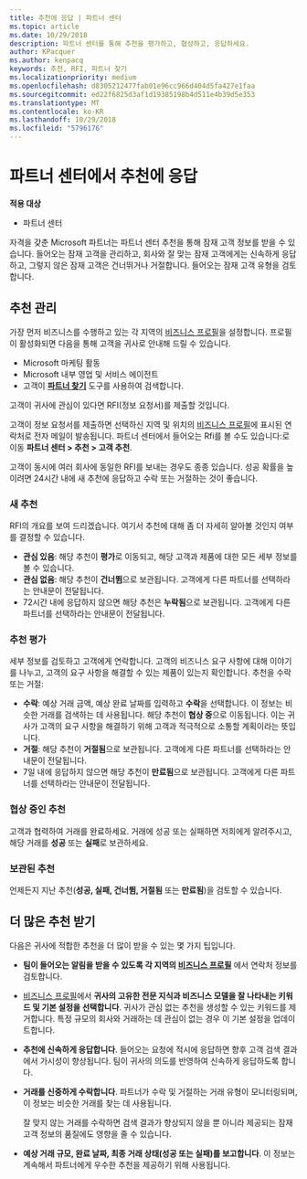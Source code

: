 ```yaml
---
title: 추천에 응답 | 파트너 센터
ms.topic: article
ms.date: 10/29/2018
description: 파트너 센터를 통해 추천을 평가하고, 협상하고, 응답하세요.
author: KPacquer
ms.author: kenpacq
keywords: 추천, RFI, 파트너 찾기
ms.localizationpriority: medium
ms.openlocfilehash: d8305212477fab01e96cc966d404d5fa427e1faa
ms.sourcegitcommit: ed22f6825d3af1d19385198b4d511e4b39d5e353
ms.translationtype: MT
ms.contentlocale: ko-KR
ms.lasthandoff: 10/29/2018
ms.locfileid: "5796176"
---
```

# <a name="responding-to-referrals-in-partner-center"></a>파트너 센터에서 추천에 응답

**적용 대상**

-  파트너 센터

자격을 갖춘 Microsoft 파트너는 파트너 센터 추천을 통해 잠재 고객 정보를 받을 수 있습니다. 들어오는 잠재 고객을 관리하고, 회사와 잘 맞는 잠재 고객에게는 신속하게 응답하고, 그렇지 않은 잠재 고객은 건너뛰거나 거절합니다. 들어오는 잠재 고객 유형을 검토합니다. 

## <a name="referral-management"></a>추천 관리

가장 먼저 비즈니스를 수행하고 있는 각 지역의 [비즈니스 프로필](create-a-marketing-profile.md)을 설정합니다. 프로필이 활성화되면 다음을 통해 고객을 귀사로 안내해 드릴 수 있습니다.

*  Microsoft 마케팅 활동
*  Microsoft 내부 영업 및 서비스 에이전트
*  고객이 **[파트너 찾기](https://partnercenter.microsoft.com/pcv/search)** 도구를 사용하여 검색합니다.

고객이 귀사에 관심이 있다면 RFI(정보 요청서)를 제출할 것입니다. 

고객이 정보 요청서를 제출하면 선택하신 지역 및 위치의 [비즈니스 프로필](create-a-marketing-profile.md)에 표시된 연락처로 전자 메일이 발송됩니다. 파트너 센터에서 들어오는 Rfi를 볼 수도 있습니다:로 이동 **파트너 센터 > 추천 > 고객 추천**.

고객이 동시에 여러 회사에 동일한 RFI를 보내는 경우도 종종 있습니다. 성공 확률을 높이려면 24시간 내에 새 추천에 응답하고 수락 또는 거절하는 것이 좋습니다.

### <a name="new-referrals"></a>새 추천

RFI의 개요를 보여 드리겠습니다. 여기서 추천에 대해 좀 더 자세히 알아볼 것인지 여부를 결정할 수 있습니다. 

*  **관심 있음**: 해당 추천이 **평가**로 이동되고, 해당 고객과 제품에 대한 모든 세부 정보를 볼 수 있습니다. 
*  **관심 없음**: 해당 추천이 **건너뜀**으로 보관됩니다. 고객에게 다른 파트너를 선택하라는 안내문이 전달됩니다.
*  72시간 내에 응답하지 않으면 해당 추천은 **누락됨**으로 보관됩니다. 고객에게 다른 파트너를 선택하라는 안내문이 전달됩니다.

### <a name="evaluating-referrals"></a>추천 평가

세부 정보를 검토하고 고객에게 연락합니다. 고객의 비즈니스 요구 사항에 대해 이야기를 나누고, 고객의 요구 사항을 해결할 수 있는 제품이 있는지 확인합니다. 추천을 수락 또는 거절: 

*  **수락**: 예상 거래 금액, 예상 완료 날짜를 입력하고 **수락**을 선택합니다. 이 정보는 비슷한 거래를 검색하는 데 사용됩니다. 해당 추천이 **협상 중**으로 이동됩니다. 이는 귀사가 고객의 요구 사항을 해결하기 위해 고객과 적극적으로 소통할 계획이라는 뜻입니다.
*  **거절**: 해당 추천이 **거절됨**으로 보관됩니다. 고객에게 다른 파트너를 선택하라는 안내문이 전달됩니다.
*  7일 내에 응답하지 않으면 해당 추천이 **만료됨**으로 보관됩니다. 고객에게 다른 파트너를 선택하라는 안내문이 전달됩니다.

### <a name="negotiating-referrals"></a>협상 중인 추천

고객과 협력하여 거래를 완료하세요. 거래에 성공 또는 실패하면 저희에게 알려주시고, 해당 거래를 **성공** 또는 **실패**로 보관하세요. 

### <a name="archived-referrals"></a>보관된 추천

언제든지 지난 추천(**성공, 실패, 건너뜀, 거절됨** 또는 **만료됨**)을 검토할 수 있습니다. 

## <a name="getting-more-referrals"></a>더 많은 추천 받기

다음은 귀사에 적합한 추천을 더 많이 받을 수 있는 몇 가지 팁입니다.

*  **팀이 들어오는 알림을 받을 수 있도록 각 지역의 [비즈니스 프로필](create-a-marketing-profile.md)** 에서 연락처 정보를 검토합니다.

*  [비즈니스 프로필](create-a-marketing-profile.md)에서 **귀사의 고유한 전문 지식과 비즈니스 모델을 잘 나타내는 키워드 및 기본 설정을 선택합니다**. 귀사가 관심 없는 추천을 생성할 수 있는 키워드를 제거합니다. 특정 규모의 회사와 거래하는 데 관심이 없는 경우 이 기본 설정을 업데이트합니다.

*  **추천에 신속하게 응답합니다**. 들어오는 요청에 적시에 응답하면 향후 고객 검색 결과에서 가시성이 향상됩니다. 팀이 귀사의 의도를 반영하여 신속하게 응답하도록 합니다.

*  **거래를 신중하게 수락합니다**. 파트너가 수락 및 거절하는 거래 유형이 모니터링되며, 이 정보는 비슷한 거래를 찾는 데 사용됩니다. 

   잘 맞지 않는 거래를 수락하면 검색 결과가 향상되지 않을 뿐 아니라 제공되는 잠재 고객 정보의 품질에도 영향을 줄 수 있습니다.

*  **예상 거래 규모, 완료 날짜, 최종 거래 상태(성공 또는 실패)를 보고합니다**. 이 정보는 계속해서 파트너에게 우수한 추천을 제공하기 위해 사용됩니다.
